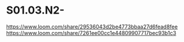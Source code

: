 # S01.03.N2-

https://www.loom.com/share/29536043d2be4773bbaa27d6fead8fee
https://www.loom.com/share/7261ee00cc1e44809907717bec93b1c3
